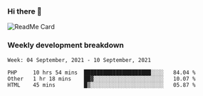 ### Hi there 👋

<!--
**itzcy/itzcy** is a ✨ _special_ ✨ repository because its `README.md` (this file) appears on your GitHub profile.

Here are some ideas to get you started:

- 🔭 I’m currently working on ...
- 🌱 I’m currently learning ...
- 👯 I’m looking to collaborate on ...
- 🤔 I’m looking for help with ...
- 💬 Ask me about ...
- 📫 How to reach me: ...
- 😄 Pronouns: ...
- ⚡ Fun fact: ...
-->
![ReadMe Card](https://github-readme-stats.vercel.app/api?username=itzcy&show_icons=true&title_color=2d3198&icon_color=797cb8&text_color=24292e&bg_color=f6f8fa)

### Weekly development breakdown
<!--START_SECTION:waka-->
```text
Week: 04 September, 2021 - 10 September, 2021

PHP     10 hrs 54 mins  █████████████████████░░░░   84.04 % 
Other   1 hr 18 mins    ██▓░░░░░░░░░░░░░░░░░░░░░░   10.07 % 
HTML    45 mins         █▒░░░░░░░░░░░░░░░░░░░░░░░   05.87 % 
```
<!--END_SECTION:waka-->
